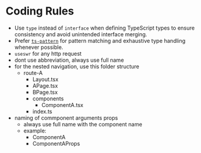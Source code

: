# Coding Rules

- Use `type` instead of `interface` when defining TypeScript types to ensure consistency and avoid unintended interface merging.
- Prefer [`ts-pattern`](https://github.com/gvergnaud/ts-pattern) for pattern matching and exhaustive type handling whenever possible.
- `useswr` for any http request
- dont use abbreviation, always use full name
- for the nested navigation, use this folder structure
  - route-A
    - Layout.tsx
    - APage.tsx
    - BPage.tsx
    - components
      - ComponentA.tsx
    - index.ts
- naming of commponent arguments props
  - always use full name with the component name
  - example:
    - ComponentA
    - ComponentAProps
